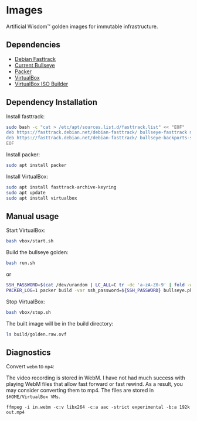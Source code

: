 # Images
Artificial Wisdom™ golden images for immutable infrastructure.

## Dependencies

- [Debian Fasttrack](https://fasttrack.debian.net/)
- [Current Bullseye](https://cdimage.debian.org/debian-cd/11.7.0/amd64/iso-cd/debian-11.7.0-amd64-netinst.iso)
- [Packer](https://developer.hashicorp.com/packer)
- [VirtualBox](https://wiki.debian.org/VirtualBox#Debian_10_.22Buster.22_and_Debian_11_.22Bullseye.22)
- [VirtualBox ISO Builder](https://developer.hashicorp.com/packer/plugins/builders/virtualbox/iso)

## Dependency Installation

Install fasttrack:

```bash
sudo bash -c "cat > /etc/apt/sources.list.d/fasttrack.list" << "EOF"
deb https://fasttrack.debian.net/debian-fasttrack/ bullseye-fasttrack main contrib" > /etc/sources.list.d
deb https://fasttrack.debian.net/debian-fasttrack/ bullseye-backports-staging main contrib
EOF
```

Install packer:

```bash
sudo apt install packer
```

Install VirtualBox:

```bash
sudo apt install fasttrack-archive-keyring
sudo apt update
sudo apt install virtualbox
```

## Manual usage

Start VirtualBox:

```bash
bash vbox/start.sh
```

Build the bullseye golden:

```bash
bash run.sh
```

or

```bash
SSH_PASSWORD=$(cat /dev/urandom | LC_ALL=C tr -dc 'a-zA-Z0-9' | fold -w 32 | head -n 1)
PACKER_LOG=1 packer build -var ssh_password=${SSH_PASSWORD} bullseye.pkr.hcl
```

Stop VirtualBox:

```bash
bash vbox/stop.sh
```

The built image will be in the build directory:

```bash
ls build/golden.raw.ovf
```

## Diagnostics

Convert `webm` to `mp4`:

The video recording is stored in WebM. I have not had much success with playing WebM
files that allow fast forward or fast rewind. As a result, you may consider
converting them to mp4. The files are stored in `$HOME/VirtualBox VMs`.

```
ffmpeg -i in.webm -c:v libx264 -c:a aac -strict experimental -b:a 192k out.mp4
```
